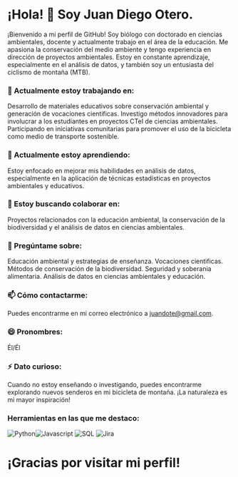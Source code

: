 # ¡Hola! 👋 Soy Juan Diego Otero.

¡Bienvenido a mi perfil de GitHub! Soy biólogo con doctorado en ciencias ambientales, docente y actualmente trabajo en el área de la educación. Me apasiona la conservación del medio ambiente y tengo experiencia en dirección de proyectos ambientales. Estoy en constante aprendizaje, especialmente en el análisis de datos, y también soy un entusiasta del ciclismo de montaña (MTB).

### 🔭 Actualmente estoy trabajando en:
Desarrollo de materiales educativos sobre conservación ambiental y generación de vocaciones cientificas.
Investigo métodos innovadores para involucrar a los estudiantes en proyectos CTeI de ciencias ambientales.
Participando en iniciativas comunitarias para promover el uso de la bicicleta como medio de transporte sostenible.

### 🌱 Actualmente estoy aprendiendo:
Estoy enfocado en mejorar mis habilidades en análisis de datos, especialmente en la aplicación de técnicas estadísticas en proyectos ambientales y educativos.

### 👯 Estoy buscando colaborar en:
Proyectos relacionados con la educación ambiental, la conservación de la biodiversidad y el análisis de datos en ciencias ambientales.

### 💬 Pregúntame sobre:
Educación ambiental y estrategias de enseñanza.
Vocaciones cientificas.
Métodos de conservación de la biodiversidad.
Seguridad y soberania alimentaria.
Análisis de datos en ciencias ambientales y educación.

### 📫 Cómo contactarme:
Puedes encontrarme en mi correo electrónico a juandote@gmail.com.

### 😄 Pronombres:
Él/Él

### ⚡ Dato curioso:
Cuando no estoy enseñando o investigando, puedes encontrarme explorando nuevos senderos en mi bicicleta de montaña. ¡La naturaleza es mi mayor inspiración!

### Herramientas en las que me destaco:
![Python](https://img.shields.io/badge/Lenguajes-Python-DataScience)![Javascript](https://img.shields.io/badge/Lenguajes-Javascript-yellow)
![SQL](https://img.shields.io/badge/Framework-React-blue)
![Jira](https://img.shields.io/badge/Agile-Jira-green)

# ¡Gracias por visitar mi perfil!
